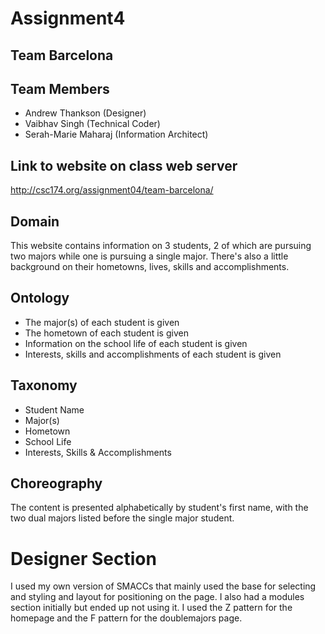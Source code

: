 # Assignment4

## Team Barcelona

## Team Members
- Andrew Thankson (Designer)
- Vaibhav Singh (Technical Coder)
- Serah-Marie Maharaj (Information Architect)

## Link to website on class web server
http://csc174.org/assignment04/team-barcelona/

## Domain

This website contains information on 3 students, 2 of which are pursuing two majors while one is pursuing a single major. There's also a little background on their hometowns, lives, skills and accomplishments. 

## Ontology

- The major(s) of each student is given
- The hometown of each student is given
- Information on the school life of each student is given
- Interests, skills and accomplishments of each student is given

## Taxonomy

- Student Name
- Major(s)
- Hometown
- School Life
- Interests, Skills & Accomplishments

## Choreography

The content is presented alphabetically by student's first name, with the two dual majors listed before the single major student. 



# Designer Section
I used my own version of SMACCs that mainly used the base for selecting and styling and layout for positioning on the page. I also had a modules section initially but ended up not using it. I used the Z pattern for the homepage and the F pattern for the doublemajors page.
